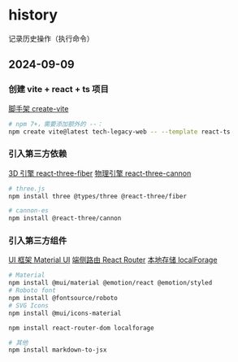 # history

记录历史操作（执行命令）

## 2024-09-09

### 创建 vite + react + ts 项目

[脚手架 create-vite](https://github.com/vitejs/vite/tree/main/packages/create-vite)

```sh
# npm 7+，需要添加额外的 --：
npm create vite@latest tech-legacy-web -- --template react-ts
```

### 引入第三方依赖

[3D 引擎 react-three-fiber](https://r3f.docs.pmnd.rs/getting-started/introduction)
[物理引擎 react-three-cannon](https://github.com/pmndrs/use-cannon/blob/master/packages/react-three-cannon/README.md)

```sh
# three.js
npm install three @types/three @react-three/fiber

# cannon-es
npm install @react-three/cannon
```

### 引入第三方组件

[UI 框架 Material UI](https://mui.com/material-ui/getting-started/)
[端侧路由 React Router](https://reactrouter.com/en/main/start/overview)
[本地存储 localForage](https://localforage.github.io/localForage/)

```sh
# Material
npm install @mui/material @emotion/react @emotion/styled
# Roboto font
npm install @fontsource/roboto
# SVG Icons
npm install @mui/icons-material

npm install react-router-dom localforage

# 其他
npm install markdown-to-jsx
```
